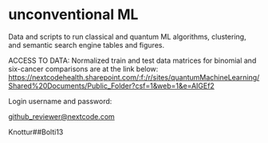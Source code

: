 # unconventional ML
Data and scripts to run classical and quantum ML algorithms, clustering, and semantic search engine tables and figures.

ACCESS TO DATA:
Normalized train and test data matrices for binomial and six-cancer comparisons are at the link below:
https://nextcodehealth.sharepoint.com/:f:/r/sites/quantumMachineLearning/Shared%20Documents/Public_Folder?csf=1&web=1&e=AIGEf2

Login username and password:

github_reviewer@nextcode.com

Knottur##Bolti13

